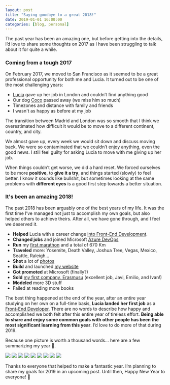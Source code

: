 ```yaml
---
layout: post
title: "Saying goodbye to a great 2018!"
date: 2019-01-01 16:00:00
categories: [blog, personal]
---
```


The past year has been an amazing one, but before getting into the details, I’d love to share some thoughts on 2017 as I have been struggling to talk about it for quite a while.

### Coming from a tough 2017

On February 2017, we moved to San Francisco as it seemed to be a great professional opportunity for both me and Lucia. It turned out to be one of the most challenging years:

- [Lucia](http://luciagm.net) gave up her job in London and couldn’t find anything good
- Our dog [Coco](https://www.instagram.com/p/BGtZevCLPL4/) passed away (we miss him so much)
- Timezones and distance with family and friends
- I wasn't as happy as before at my job

The transition between Madrid and London was so smooth that I think we overestimated how difficult it would be to move to a different continent, country, and city.

We almost gave up, every week we would sit down and discuss moving back. We were so contaminated that we couldn’t enjoy anything, even the good news. I still feel guilty for asking Lucia to move with me giving up her job.

When things couldn’t get worse, we did a hard reset. We forced ourselves to be more **positive**, to **give it a try**, and things started (slowly) to feel better. I know it sounds like bullshit, but sometimes looking at the same problems with **different eyes** is a good first step towards a better situation.

### It's been an amazing 2018!

The past 2018 has been arguably one of the best years of my life. It was the first time I’ve managed not just to accomplish my own goals, but also helped others to achieve theirs. After all, we have gone through, and I feel we deserved it.

- **Helped** Lucia with a career change [into Front-End Development](https://blog.udacity.com/2018/12/lucia-gonzalez-nanodegree-powered-career-change.html).
- **Changed jobs** and joined Microsoft [Azure DevOps](https://azure.microsoft.com/en-us/services/devops/)
- **Run** my [first marathon](https://www.instagram.com/p/Bl00FpfltWM/) and a total of 670 Km
- **Traveled** more: Yosemite, Death Valley, Joshua Tree, Vegas, Mexico, Seattle, Raleigh…
- **Shot** a lot of [photos](https://500px.com/adrianmg)
- **Build** and launched [my website](http://adrianmato.com)
- **Got promoted** at Microsoft (finally?)
- **Sold** [my first company, Erasmusu](https://techcrunch.com/2018/03/12/spotahome-acquires-erasmusu/) (excellent job, Javi, Emilio, and Ivan!)
- **Modeled** more 3D stuff
- Failed at reading more books

The best thing happened at the end of the year, after an entire year studying on her own on a full-time basis, **Lucia landed her first job** as a [Front-End Developer](https://www.linkedin.com/in/lucia-gonzalez-moscoso/). There are no words to describe how happy and accomplished we both felt after this entire year of tireless effort. **Being able to share and enjoy some common goals with other people has been the most significant learning from this year**. I’d love to do more of that during 2019.

Because one picture is worth a thousand words… here are a few summarizing my year 🙂.

<img src='{{ "/assets/images/posts/2019/marathon.jpg" | relative_url }}' srcset='{{ "/assets/images/posts/2019/marathon.jpg" | relative_url }} 1x, {{ "/assets/images/posts/2019/marathon.jpg" | relative_url }} 2x'>
<img src='{{ "/assets/images/posts/2019/photos.jpg" | relative_url }}' srcset='{{ "/assets/images/posts/2019/photos.jpg" | relative_url }} 1x, {{ "/assets/images/posts/2019/photos.jpg" | relative_url }} 2x'>
<img src='{{ "/assets/images/posts/2019/friends-2.jpg" | relative_url }}' srcset='{{ "/assets/images/posts/2019/friends-2.jpg" | relative_url }} 1x, {{ "/assets/images/posts/2019/friends-2.jpg" | relative_url }} 2x'>
<img src='{{ "/assets/images/posts/2019/friends-3.jpg" | relative_url }}' srcset='{{ "/assets/images/posts/2019/friends-3.jpg" | relative_url }} 1x, {{ "/assets/images/posts/2019/friends-3.jpg" | relative_url }} 2x'>
<img src='{{ "/assets/images/posts/2019/lucia.jpg" | relative_url }}' srcset='{{ "/assets/images/posts/2019/lucia.jpg" | relative_url }} 1x, {{ "/assets/images/posts/2019/lucia.jpg" | relative_url }} 2x'>
<img src='{{ "/assets/images/posts/2019/us.jpg" | relative_url }}' srcset='{{ "/assets/images/posts/2019/us.jpg" | relative_url }} 1x, {{ "/assets/images/posts/2019/us.jpg" | relative_url }} 2x'>
<img src='{{ "/assets/images/posts/2019/me.jpg" | relative_url }}' srcset='{{ "/assets/images/posts/2019/me.jpg" | relative_url }} 1x, {{ "/assets/images/posts/2019/me.jpg" | relative_url }} 2x'>
<img src='{{ "/assets/images/posts/2019/3d.jpg" | relative_url }}' srcset='{{ "/assets/images/posts/2019/3d.jpg" | relative_url }} 1x, {{ "/assets/images/posts/2019/3d.jpg" | relative_url }} 2x'>
<img src='{{ "/assets/images/posts/2019/3d-mushroom.jpg" | relative_url }}' srcset='{{ "/assets/images/posts/2019/3d-mushroom.jpg" | relative_url }} 1x, {{ "/assets/images/posts/2019/3d-mushroom.jpg" | relative_url }} 2x'>

Thanks to everyone that helped to make a fantastic year. I’m planning to share my goals for 2019 in an upcoming post. Until then, Happy New Year to everyone! 🙂